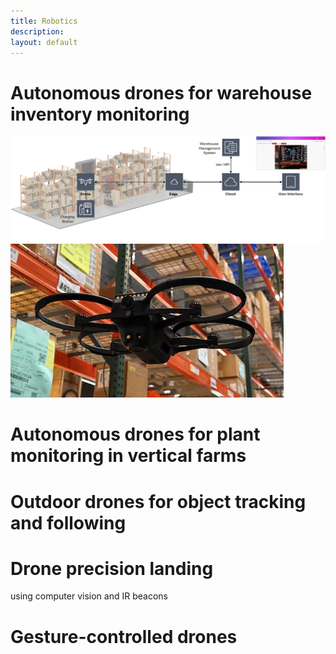 ```yaml
---
title: Robotics
description: 
layout: default
---
```


# Autonomous drones for warehouse inventory monitoring 
![System overview](/images/aims-overview.png)
![Drone](/images/sientis-drone.webp)

# Autonomous drones for plant monitoring in vertical farms

# Outdoor drones for object tracking and following

# Drone precision landing 
using computer vision and IR beacons 

# Gesture-controlled drones